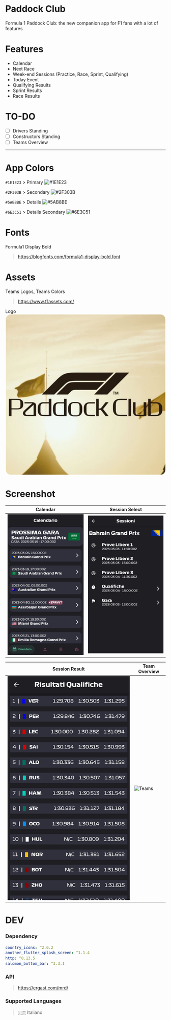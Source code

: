 # Paddock Club
Formula 1 Paddock Club: the new companion app for F1 fans with a lot of features

# Features

- Calendar
- Next Race
- Week-end Sessions (Practice, Race, Sprint, Qualifying) 
- Today Event
- Qualifying Results
- Sprint Results
- Race Results

# TO-DO

- [ ] Drivers Standing
- [ ] Constructors Standing
- [ ] Teams Overview

---

# App Colors
`#1E1E23` > Primary ![#1E1E23](https://via.placeholder.com/15/1E1E23/1E1E23.png)

`#2F303B` > Secondary ![#2F303B](https://via.placeholder.com/15/2F303B/2F303B.png)

`#5AB8BE` > Details ![#5AB8BE](https://via.placeholder.com/15/5AB8BE/5AB8BE.png)

`#6E3C51` > Details Secondary ![#6E3C51](https://via.placeholder.com/15/6E3C51/6E3C51.png)

# Fonts
Formula1 Display Bold
> https://blogfonts.com/formula1-display-bold.font


# Assets
Teams Logos, Teams Colors
> https://www.f1assets.com/

Logo
![App Logo](/assets/favicon.png)

# Screenshot
| Calendar  | Session Select |
| ------------- | ------------- |
| ![Calendar](screenshot/Calendar.jpg)  | ![Session Select](screenshot/Session-Select.jpg)  |

| Session Result  | Team Overview |
| ------------- | ------------- |
| ![Result](screenshot/Result.jpg)  | ![Teams](screenshot/Teams.jpg)  |

# DEV
### Dependency
```yaml
country_icons: ^2.0.2
another_flutter_splash_screen: ^1.1.4
http: ^0.13.5
salomon_bottom_bar: ^3.3.1
```

### API
> https://ergast.com/mrd/

### Supported Languages
> 🇮🇹 Italiano
